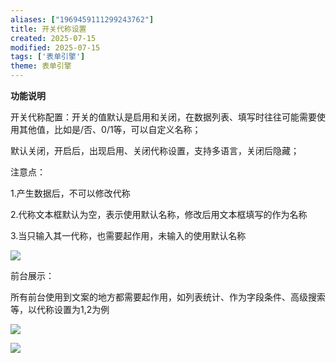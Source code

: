 ```yaml
---
aliases: ["1969459111299243762"]
title: 开关代称设置
created: 2025-07-15
modified: 2025-07-15
tags: ['表单引擎']
theme: 表单引擎
---
```


**功能说明**

开关代称配置：开关的值默认是启用和关闭，在数据列表、填写时往往可能需要使用其他值，比如是/否、0/1等，可以自定义名称；

默认关闭，开启后，出现启用、关闭代称设置，支持多语言，关闭后隐藏；

注意点：

1.产生数据后，不可以修改代称

2.代称文本框默认为空，表示使用默认名称，修改后用文本框填写的作为名称

3.当只输入其一代称，也需要起作用，未输入的使用默认名称

![](d75118635cca36e770aaab2fe45cf244.jpg)

前台展示：

所有前台使用到文案的地方都需要起作用，如列表统计、作为字段条件、高级搜索等，以代称设置为1,2为例

![](f4f905572a0b384332404d82235fa0c4.jpg)

![](afd995609a6864f56b961c187bc7dda6.jpg)
